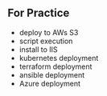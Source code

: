 ## For Practice ##

* deploy to AWs S3
* script execution
* install to IIS
* kubernetes deployment
* terraform deployment
* ansible deployment
* Azure deployment
